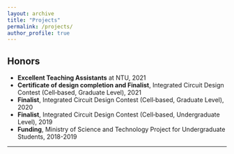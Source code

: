 ```yaml
---
layout: archive
title: "Projects"
permalink: /projects/
author_profile: true
---
```


## Honors
- **Excellent Teaching Assistants** at NTU, 2021
- **Certificate of design completion and Finalist**, Integrated Circuit Design Contest (Cell‑based, Graduate Level), 2021
- **Finalist**, Integrated Circuit Design Contest (Cell‑based, Graduate Level), 2020
- **Finalist**, Integrated Circuit Design Contest (Cell‑based, Undergraduate Level), 2019
- **Funding**, Ministry of Science and Technology Project for Undergraduate Students, 2018-2019
---